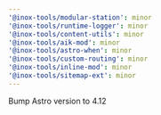 ```yaml
---
'@inox-tools/modular-station': minor
'@inox-tools/runtime-logger': minor
'@inox-tools/content-utils': minor
'@inox-tools/aik-mod': minor
'@inox-tools/astro-when': minor
'@inox-tools/custom-routing': minor
'@inox-tools/inline-mod': minor
'@inox-tools/sitemap-ext': minor
---
```


Bump Astro version to 4.12
